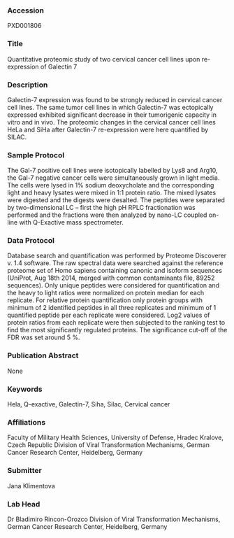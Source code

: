 ### Accession
PXD001806

### Title
Quantitative proteomic study of two cervical cancer cell lines upon re-expression of Galectin 7

### Description
Galectin-7 expression was found to be strongly reduced in cervical cancer cell lines. The same tumor cell lines in which Galectin-7 was ectopically expressed exhibited significant decrease in their tumorigenic capacity in vitro and in vivo. The proteomic changes in the cervical cancer cell lines HeLa and SiHa after Galectin-7 re-expression were here quantified by SILAC.

### Sample Protocol
The Gal-7 positive cell lines were isotopically labelled by Lys8 and Arg10, the Gal-7 negative cancer cells were simultaneously grown in light media. The cells were lysed in 1% sodium deoxycholate and the corresponding light and heavy lysates were mixed in 1:1 protein ratio. The mixed lysates were digested and the digests were desalted. The peptides were separated by two-dimensional LC – first the high pH RPLC fractionation was performed and the fractions were then analyzed by nano-LC coupled on-line with Q-Exactive mass spectrometer.

### Data Protocol
Database search and quantification was performed by Proteome Discoverer v. 1.4 software. The raw spectral data were searched against the reference proteome set of Homo sapiens containing canonic and isoform sequences (UniProt, Aug 18th 2014, merged with common contaminants file, 89252 sequences). Only unique peptides were considered for quantification and the heavy to light ratios were normalized on protein median for each replicate. For relative protein quantification only protein groups with minimum of 2 identified peptides in all three replicates and minimum of 1 quantified peptide per each replicate were considered. Log2 values of protein ratios from each replicate were then subjected to the ranking test to find the most significantly regulated proteins. The significance cut-off of the FDR was set around 5 %.

### Publication Abstract
None

### Keywords
Hela, Q-exactive, Galectin-7, Siha, Silac, Cervical cancer

### Affiliations
Faculty of Military Health Sciences, University of Defense, Hradec Kralove, Czech Republic
Division of Viral Transformation Mechanisms, German Cancer Research Center, Heidelberg, Germany

### Submitter
Jana Klimentova

### Lab Head
Dr Bladimiro Rincon-Orozco
Division of Viral Transformation Mechanisms, German Cancer Research Center, Heidelberg, Germany



